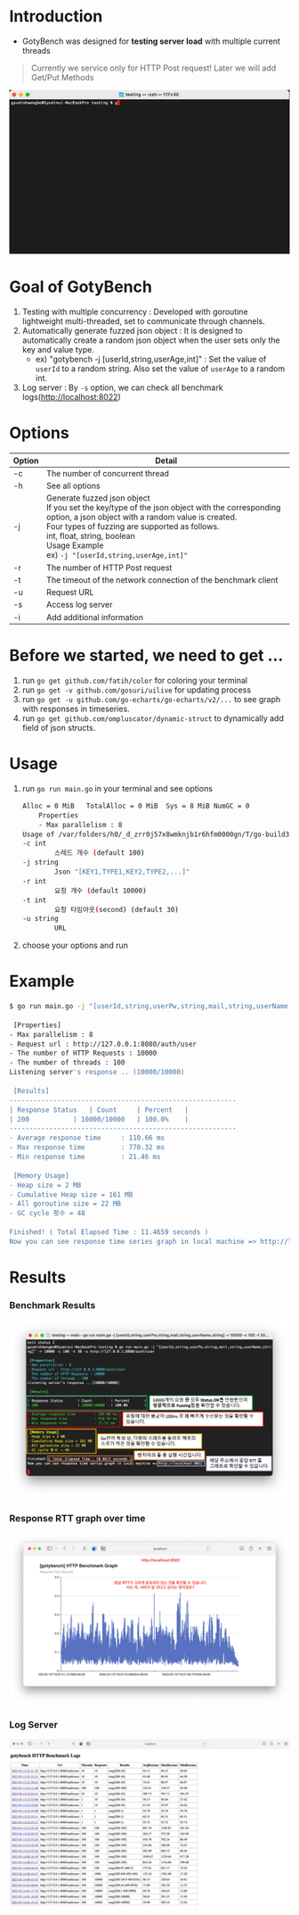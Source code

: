 # Introduction

* GotyBench was designed for **testing server load** with multiple current threads
> Currently we service only for HTTP Post request! Later we will add Get/Put Methods

![](img/24.gif)


# Goal of GotyBench

1. Testing with multiple concurrency : Developed with goroutine lightweight multi-threaded, set to communicate through channels.
2. Automatically generate fuzzed json object : It is designed to automatically create a random json object when the user sets only the key and value type.
    * ex) "gotybench -j [userId,string,userAge,int]" : Set the value of `userId` to a random string. Also set the value of `userAge` to a random int.
3. Log server : By `-s` option, we can check all benchmark logs([http://localhost:8022](http://localhost:8022))

# Options
| Option | Detail                                                                                                                                                                                                                                                                                               |
|--------|------------------------------------------------------------------------------------------------------------------------------------------------------------------------------------------------------------------------------------------------------------------------------------------------------|
| -c     | The number of concurrent thread                                                                                                                                                                                                                                                                      |
| -h     | See all options                                                                                                                                                                                                                                                                                      |
| -j     | Generate fuzzed json object <br> If you set the key/type of the json object with the corresponding option, a json object with a random value is created.<br>Four types of fuzzing are supported as follows.<br>int, float, string, boolean<br>Usage Example<br>ex) `-j "[userId,string,userAge,int]"` |
| -r     | The number of HTTP Post request                                                                                                                                                                                                                                                                      |
| -t     | The timeout of the network connection of the benchmark client                                                                                                                                                                                                                                        |
| -u     | Request URL                                                                                                                                                                                                                                                                                          |
| -s     | Access log server                                                                                                                                                                                                                                                                                    |
| -i     | Add additional information                                                                                                                                                                                                                                                                           |

# Before we started, we need to get ...
1. run `go get github.com/fatih/color` for coloring your terminal
2. run `go get -v github.com/gosuri/uilive` for updating process
3. run `go get -u github.com/go-echarts/go-echarts/v2/...` to see graph with responses in timeseries.
4. run `go get github.com/ompluscator/dynamic-struct` to dynamically add field of json structs.

# Usage
1. run `go run main.go` in your terminal and see options

	```bash
	Alloc = 0 MiB	TotalAlloc = 0 MiB	Sys = 8 MiB	NumGC = 0
		Properties
		- Max parallelism : 8
	Usage of /var/folders/h0/_d_zrr0j57x8wmknjb1r6hfm0000gn/T/go-build3252492082/b001/exe/main:
	-c int
			스레드 개수 (default 100)
	-j string
			Json "[KEY1,TYPE1,KEY2,TYPE2,...]" 
	-r int
			요청 개수 (default 10000)
	-t int
			요청 타임아웃(second) (default 30)
	-u string
			URL
	```                                                    
2. choose your options and run

# Example

```bash
$ go run main.go -j "[userId,string,userPw,string,mail,string,userName,string]" -r 10000 -c 1000 -u http://127.0.0.1:8080/auth/user

 [Properties]
- Max parallelism : 8
- Request url : http://127.0.0.1:8080/auth/user
- The number of HTTP Requests : 10000
- The number of threads : 100
Listening server's response .. (10000/10000)

 [Results]
---------------------------------------------------------
| Response Status 	| Count 	| Percent 	|
| 200 			| 10000/10000 	| 100.0%	|
---------------------------------------------------------
- Average response time 	: 110.66 ms
- Max response time     	: 770.32 ms
- Min response time     	: 21.46 ms

 [Memory Usage]
- Heap size = 2 MB
- Cumulative Heap size = 161 MB
- All goroutine size = 22 MB
- GC cycle 횟수 = 48

Finished! ( Total Elapsed Time : 11.4659 seconds ) 
Now you can see response time series graph in local machine => http://localhost:8022 

```

# Results

### **Benchmark Results**
![img](img/27.png)
### **Response RTT graph over time**
![img](img/28.png)
### **Log Server**
![img](img/29.png)
